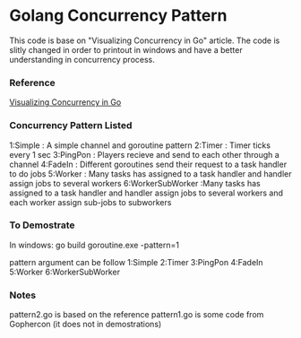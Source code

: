 # Golang Concurrency Pattern 
This code is base on "Visualizing Concurrency in Go" article. 
The code is slitly changed in order to printout in windows and have a better understanding in concurrency process.

### Reference 
[Visualizing Concurrency in Go](http://divan.github.io/posts/go_concurrency_visualize/)

### Concurrency Pattern Listed
1:Simple  : A simple channel and goroutine pattern
2:Timer   : Timer ticks every 1 sec
3:PingPon : Players recieve and send to each other through a channel
4:FadeIn  : Different goroutines send their request to a task handler to do jobs
5:Worker  : Many tasks has assigned to a task handler and handler assign jobs to  several workers
6:WorkerSubWorker :Many tasks has assigned to a task handler and handler assign jobs to  several workers and each worker assign sub-jobs to subworkers

### To Demostrate
In windows:
go build
goroutine.exe -pattern=1

pattern argument can be follow
1:Simple 2:Timer 3:PingPon 4:FadeIn 5:Worker 6:WorkerSubWorker

### Notes
pattern2.go is based on the reference
pattern1.go is some code from Gophercon (it does not in demostrations)